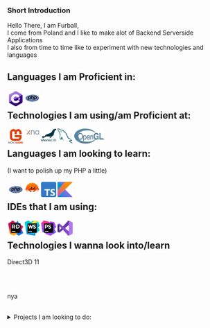 ### Short Introduction

Hello There, I am Furball, <br>
I come from Poland and I like to make alot of Backend Serverside Applications <br>
I also from time to time like to experiment with new technologies and languages <br>

## Languages I am Proficient in:

<img style="padding: 1.5px" align="left" alt="CSharp" width="35px" src="https://raw.githubusercontent.com/Eeveelution/Eeveelution/master/assets/csharp.svg"/>
<img style="padding: 1.5px" align="left" alt="PHP" width="35px" src="https://raw.githubusercontent.com/Eeveelution/Eeveelution/master/assets/php.svg"/>

<br>

## Technologies I am using/am Proficient at:

<img style="padding: 1.5px" align="left" alt="MonoGame" width="35px" src="https://raw.githubusercontent.com/Eeveelution/Eeveelution/master/assets/monogame.svg"/>
<img style="padding: 1.5px" align="left" alt="Microsoft XNA" width="35px" src="https://raw.githubusercontent.com/Eeveelution/Eeveelution/master/assets/xna.svg"/>
<img style="padding: 1.5px" align="left" alt="MariaDB" width="35px" src="https://raw.githubusercontent.com/Eeveelution/Eeveelution/master/assets/mariadb.svg"/>
<img style="padding: 1.5px" align="left" alt="MySQL" width="35px" src="https://raw.githubusercontent.com/Eeveelution/Eeveelution/master/assets/mysql.svg"/>
<img style="padding: 1.5px" align="left" alt="OpenGL" height="35px" width="70px" src="https://raw.githubusercontent.com/Eeveelution/Eeveelution/master/assets/Opengl-logo.svg"/>

<br>

## Languages I am looking to learn:

(I want to polish up my PHP a little)<br><br>
<img style="padding: 1.5px" align="left" alt="PHP" width="35px" src="https://raw.githubusercontent.com/Eeveelution/Eeveelution/master/assets/php.svg"/>
<img style="padding: 1.5px; margin-bottom: 10px" align="left" alt="Rust" width="35px" src="https://raw.githubusercontent.com/Eeveelution/Eeveelution/master/assets/Rustacean-orig-noshadow.svg"/>
<img style="padding: 1.5px" align="left" alt="TypeScript" width="35px" src="https://raw.githubusercontent.com/Eeveelution/Eeveelution/master/assets/typescript.svg"/>
<img style="padding: 1.5px" align="left" alt="Kotlin" width="35px" src="https://raw.githubusercontent.com/Eeveelution/Eeveelution/master/assets/kotline.svg"/>
<br>

## IDEs that I am using: </span>

<img style="padding: 1.5px" align="left" alt="Rider" width="35px" src="https://raw.githubusercontent.com/Eeveelution/Eeveelution/master/assets/rider_logo_300x300.png"/>
<img style="padding: 1.5px" align="left" alt="WebStorm" width="35px" src="https://raw.githubusercontent.com/Eeveelution/Eeveelution/master/assets/WebStorm_Icon.svg.png"/>
<img style="padding: 1.5px" align="left" alt="PhpStorm" width="35px" src="https://raw.githubusercontent.com/Eeveelution/Eeveelution/master/assets/PhpStorm_Icon.svg.png"/>
<img style="padding: 1.5px" align="left" alt="VS 2019" width="35px" src="https://raw.githubusercontent.com/Eeveelution/Eeveelution/master/assets/vs2019.svg"/>

<br>

## Technologies I wanna look into/learn

Direct3D 11
	
<br><br>

nya

<br>
	
<details>
	<summary> Projects I am looking to do: </summary>
	<br>
	
	+ Basic Kernel
	+ osu! 2007 Server in Rust
	+ Personal Website (Probably in Laravel)
	+ Basic Image Board in Laravel
	+ Standalone osu! Catch the Beat client
	
</details>
	
	
	
	
	
